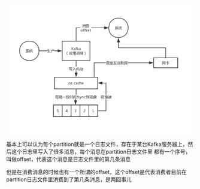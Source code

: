 
![](011_2、kafka高吞吐低延迟（零拷贝）%20(1).png)

基本上可以认为每个partition就是一个日志文件，存在于某台Kafka服务器上，然后这个日志里写入了很多消息，每个消息在partition日志文件里
都有一个序号，叫做offset，代表这个消息是日志文件里的第几条消息

但是在消费消息的时候也有一个所谓的offset，这个offset是代表消费者目前在partition日志文件里消费到了第几条消息，是两回事儿


